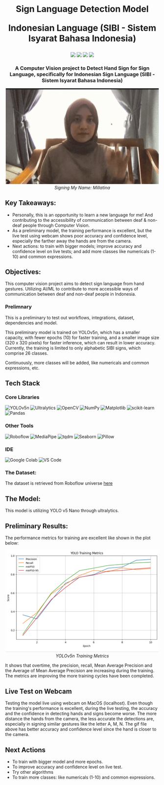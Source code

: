 <p align="center">
<h1 align="center">Sign Language Detection Model

Indonesian Language (SIBI - Sistem Isyarat Bahasa Indonesia)
</h1>
</p>

<p align= "center">
<img src="https://img.shields.io/badge/Status-On%20Progress-yellow" />
<img src="https://img.shields.io/badge/YOLOv5n-blue?logo=yolo&logoColor=white"/>
<img src= "https://img.shields.io/badge/Ultralytics-007ACC?logo=python&logoColor=white">
<img src= "https://img.shields.io/badge/OpenCV-5C3EE8?logo=opencv&logoColor=white"/>
</p>


<p align="center">
<h3 align="center">A Computer Vision project to Detect Hand Sign for Sign Language, specifically for Indonesian Sign Language (SIBI -Sistem Isyarat Bahasa Indonesia)</h3>
</p>


<p align="center">
  <img src="./assets/hand_sign_med.gif" alt="Watch the demo" width="500"/><br/>
  <em>Signing My Name: Millatina </em>
</p>

## Key Takeaways:

- Personally, this is an opportunity to learn a new language for me! And contributing to the accessibility of communication between deaf & non-deaf people through Computer Vision.
- As a preliminary model, the training performance is excellent,  but the live test using webcam shows poor accuracy and confidence level, especially the farther away the hands are from the camera.
- Next actions: to train with bigger models; improve accuracy and confidence level on live tests; and  add more classes like numericals (1-10) and common expressions.


## Objectives:
This computer vision project aims to detect sign language from hand gestures. Utilizing AI/ML to contribute to more accessible ways of communication between deaf and non-deaf people in Indonesia.


### Prelimnary
This is a preliminary to test out workflows, integrations, dataset, dependencies and model.

This preliminary model is trained on YOLOv5n, which has a smaller capacity, with fewer epochs (10) for faster training, and a smaller image size (320 x 320 pixels) for faster inference, which can result in lower accuracy. Currently, the training is limited to only alphabetic SIBI signs, which comprise 26 classes.

Continuously, more classes will be added, like numericals and common expressions, etc.


## Tech Stack

### Core Libraries


![YOLOv5n](https://img.shields.io/badge/YOLOv5n-00FFFF?style=for-the-badge&logo=yolo&logoColor=black)
![Ultralytics](https://img.shields.io/badge/Ultralytics-0083CA?style=for-the-badge&logo=yolo&logoColor=white)
![OpenCV](https://img.shields.io/badge/OpenCV-5C3EE8?style=for-the-badge&logo=opencv&logoColor=white)
![NumPy](https://img.shields.io/badge/Numpy-013243?style=for-the-badge&logo=numpy&logoColor=white)
![Matplotlib](https://img.shields.io/badge/Matplotlib-003366?style=for-the-badge&logo=plotly&logoColor=white)
![scikit-learn](https://img.shields.io/badge/scikit--learn-F7931E?style=for-the-badge&logo=scikit-learn&logoColor=white)
![Pandas](https://img.shields.io/badge/pandas-150458?style=for-the-badge&logo=pandas&logoColor=white)

### Other Tools


![Roboflow](https://img.shields.io/badge/Roboflow-3A10E5?style=for-the-badge&logo=roboflow&logoColor=white)
![MediaPipe](https://img.shields.io/badge/MediaPipe-FFCC00?style=for-the-badge&logo=google&logoColor=black)
![tqdm](https://img.shields.io/badge/tqdm-4A90E2?style=for-the-badge&logo=python&logoColor=white)
![Seaborn](https://img.shields.io/badge/Seaborn-2E4C6D?style=for-the-badge&logo=python&logoColor=white)
![Pillow](https://img.shields.io/badge/Pillow-3670A0?style=for-the-badge&logo=python&logoColor=white)

### IDE



![Google Colab](https://img.shields.io/badge/Google_Colab-F9AB00?style=for-the-badge&logo=googlecolab&logoColor=white)
![VS Code](https://img.shields.io/badge/VS%20Code-0078d7?style=for-the-badge&logo=visual-studio-code&logoColor=white)


### The Dataset:
The dataset is retrieved from Roboflow universe [here](https://universe.roboflow.com/my-projects-7vrlf/sign-language-sibi-katux)

## The Model: 

This model is utilizing YOLO v5 Nano through ultralytics.

## Preliminary Results:

The performance metrics for training are excellent like shown in the plot below:
<p align="center">
  <img src="./assets/performance.png" alt="performance metrics" width="500"/><br/>
  <em>YOLOv5n Training Metrics</em>
</p>

It shows that overtime, the precision, recall, Mean Average Precision and the Average of Mean Average Precision are increasing during the training. The metrics are improving the more training cycles have been completed. 


## Live Test on Webcam

Testing the model live using webcam on MacOS (localhost). Even though the training's performance is excellent, during the live testing, the accuracy and the confidence in detecting hands and signs become worse. The more distance the hands from the camera, the less accurate the detections are, especially in signing similar gestures like the letter A, M, N. The gif file above has better accuracy and confidence level since the hand is closer to the camera.

## Next Actions
- To train with bigger model and more epochs.
- To improve accuracy and confidence level on live test.
- Try other algorithms
- To train more classes: like numericals (1-10) and common expressions.
